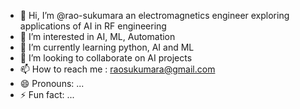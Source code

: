 - 👋 Hi, I’m @rao-sukumara an electromagnetics engineer exploring applications of AI in RF engineering
- 👀 I’m interested in AI, ML, Automation
- 🌱 I’m currently learning python, AI and ML
- 💞️ I’m looking to collaborate on AI projects
- 📫 How to reach me : raosukumara@gmail.com
- 😄 Pronouns: ...
- ⚡ Fun fact: ...

<!---
rao-sukumara/rao-sukumara is a ✨ special ✨ repository because its `README.md` (this file) appears on your GitHub profile.
You can click the Preview link to take a look at your changes.
--->
